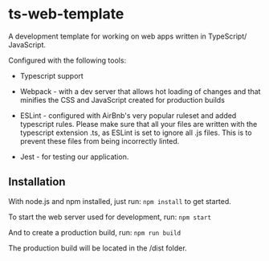 # ts-web-template

A development template for working on web apps written in TypeScript/ JavaScript.

Configured with the following tools:

- Typescript support

- Webpack - with a dev server that allows hot loading of changes and that minifies the CSS and JavaScript created for production builds

- ESLint - configured with AirBnb's very popular ruleset and added typescript rules. Please make sure that all your files are written with the typescript extension .ts, as ESLint is set to ignore all .js files. This is to prevent these files from being incorrectly linted. 

- Jest - for testing our application.

## Installation
With node.js and npm installed, just run:
`npm install` to get started.

To start the web server used for development, run:
`npm start`

And to create a production build, run:
`npm run build`

The production build will be located in the /dist folder.

